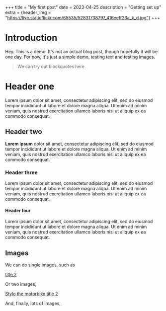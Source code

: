 +++
title = "My first post"
date = 2023-04-25
description = "Getting set up"
extra = {header_img = "https://live.staticflickr.com/65535/52831738797_416eeff23a_k_d.jpg"}
+++

# Introduction

Hey. This is a demo. It's not an actual blog post, though hopefully it will be one day. For now, it's just a simple demo, testing text and testing images. 

> We can try out blockquotes here

# Header one

Lorem ipsum dolor sit amet, consectetur adipiscing elit, sed do eiusmod tempor incididunt ut labore et dolore magna aliqua. Ut enim ad minim veniam, quis nostrud exercitation ullamco laboris nisi ut aliquip ex ea commodo consequat. 

## Header two 

**Lorem ipsum** dolor sit amet, consectetur adipiscing elit, sed do eiusmod tempor incididunt ut labore et dolore magna aliqua. Ut enim ad minim veniam, quis nostrud exercitation ullamco laboris nisi ut aliquip ex ea commodo consequat. 

### Header three 

Lorem ipsum dolor sit amet, consectetur adipiscing elit, sed do eiusmod tempor incididunt ut labore et dolore magna aliqua. Ut enim ad minim veniam, quis nostrud exercitation ullamco laboris nisi ut aliquip ex ea commodo consequat. 

#### Header four

Lorem ipsum dolor sit amet, consectetur adipiscing elit, sed do eiusmod tempor incididunt ut labore et dolore magna aliqua. Ut enim ad minim veniam, quis nostrud exercitation ullamco laboris nisi ut aliquip ex ea commodo consequat. 

## Images

We can do single images, such as

<div class="gallery">
      <a href="https://live.staticflickr.com/65535/52838617702_e430b1891f_o_d.jpg" data-ngthumb="https://live.staticflickr.com/65535/52838617702_1f3b10f9d3_c_d.jpg">title 2</a>
</div>

Or two images, 

<div class="gallery">
      <a href="https://live.staticflickr.com/65535/52831738797_d5aeb218b8_o_d.jpg" data-ngthumb="https://live.staticflickr.com/65535/52831738797_fb3f1cfa1e_c_d.jpg">Stylo the motorbike</a>
      <a href="https://live.staticflickr.com/65535/52838617702_e430b1891f_o_d.jpg" data-ngthumb="https://live.staticflickr.com/65535/52838617702_1f3b10f9d3_c_d.jpg">title 2</a>
</div>

And, finally, lots of images,

<div class="gallery">
      <a href="https://live.staticflickr.com/65535/52831738797_d5aeb218b8_o_d.jpg" data-ngthumb="https://live.staticflickr.com/65535/52831738797_fb3f1cfa1e_c_d.jpg"></a>
      <a href="https://live.staticflickr.com/65535/52838617702_e430b1891f_o_d.jpg" data-ngthumb="https://live.staticflickr.com/65535/52838617702_1f3b10f9d3_c_d.jpg"></a>
      <a href="https://live.staticflickr.com/65535/52838617702_e430b1891f_o_d.jpg" data-ngthumb="https://live.staticflickr.com/65535/52838617702_1f3b10f9d3_m_d.jpg"></a>
      <a href="https://live.staticflickr.com/65535/52838617702_e430b1891f_o_d.jpg" data-ngthumb="https://live.staticflickr.com/65535/52838617702_1f3b10f9d3_c_d.jpg"></a>
      <a href="https://live.staticflickr.com/65535/52831738797_d5aeb218b8_o_d.jpg" data-ngthumb="https://live.staticflickr.com/65535/52831738797_fb3f1cfa1e_c_d.jpg"></a>

</div>
